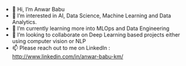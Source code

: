 - 👋 Hi, I’m Anwar Babu
- 👀 I’m interested in AI, Data Science, Machine Learning and Data Analytics.
- 🌱 I’m currently learning more into MLOps and Data Engineering
- 💞️ I’m looking to collaborate on Deep Learning based projects either using computer vision or NLP
- 📫 Please reach out to me on LinkedIn : http://www.linkedin.com/in/anwar-babu-km/

<!---
anwarbabukm/anwarbabukm is a ✨ special ✨ repository because its `README.md` (this file) appears on your GitHub profile.
You can click the Preview link to take a look at your changes.
--->
